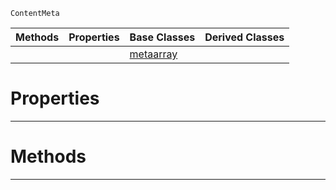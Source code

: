  `ContentMeta`

|Methods|Properties|Base Classes|Derived Classes|
|---|---|---|---|
| | |[metaarray](https://github.com/ZilchEngine/ZilchDocs/blob/master/code_reference/class_reference/metaarray.markdown)| |


 #  Properties


---  
 #  Methods


---  
 

 